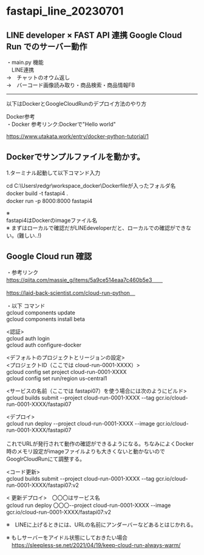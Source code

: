 # fastapi_line_20230701
## LINE developer × FAST API 連携 Google Cloud Run でのサーバー動作

・main.py 機能<br>
　LINE連携<br>
  →　チャットのオウム返し<br>
  →　バーコード画像読み取り・商品検索・商品情報FB<br>

---------------------------------------------------------------
以下はDockerとGoogleCloudRunのデプロイ方法のやり方<br>

Docker参考<br>
・Docker 参考リンク:Dockerで"Hello world"<br>


  https://www.utakata.work/entry/docker-python-tutorial/1


## Dockerでサンプルファイルを動かす。<br>

1.ターミナル起動して以下コマンド入力<br>

cd C:\Users\redgr\workspace_docker\Dockerfileが入ったフォルダ名　<br>
docker build -t fastapi4 .　<br>
docker run -p 8000:8000 fastapi4　 <br>

※ <br> fastapi4はDockerのimageファイル名　 <br>
※ まずはローカルで確認だがLINEdeveloperだと、ローカルでの確認ができない。(難しい..!)

## Google Cloud run 確認

・参考リンク<br>
https://qiita.com/massie_g/items/5a9ce514eaa7c460b5e3　　<br>

https://laid-back-scientist.com/cloud-run-python　<br>



・以下 コマンド<br>
gcloud components update<br>
gcloud components install beta <br>

<認証><br>
gcloud auth login<br>
gcloud auth configure-docker<br>

<デフォルトのプロジェクトとリージョンの設定><br>
<プロジェクトID（ここでは cloud-run-0001-XXXX）><br>
gcloud config set project cloud-run-0001-XXXX<br>
gcloud config set run/region us-central1<br>

<サービスの名前（ここでは fastapi07）を使う場合には次のようにビルド> <br>
gcloud builds submit --project  cloud-run-0001-XXXX --tag gcr.io/cloud-run-0001-XXXX/fastapi07<br>

<デプロイ> <br>
gcloud run deploy --project cloud-run-0001-XXXX --image gcr.io/cloud-run-0001-XXXX/fastapi07<br>
<br>
これでURLが発行されて動作の確認ができるようになる。ちなみによくDocker時のメモリ設定がimageファイルよりも大きくないと動かないのでGooglrCloudRunにて調整する。

<コード更新> <br>
gcloud builds submit --project cloud-run-0001-XXXX --tag gcr.io/cloud-run-0001-XXXX/fastapi07:v2<br>

< 更新デプロイ>　〇〇〇はサービス名 <br>
gcloud run deploy 〇〇〇--project cloud-run-0001-XXXX --image gcr.io/cloud-run-0001-XXXX/fastapi07:v2<br>


※　LINEに上げるときには、URLの名前にアンダーバーなどあるとはじかれる。<br>

※ もしサーバーをアイドル状態にしておきたい場合<br>
　https://sleepless-se.net/2021/04/19/keep-cloud-run-always-warm/

